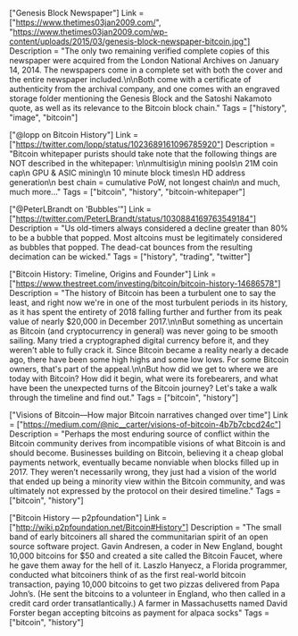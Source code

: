 
["Genesis Block Newspaper"]
Link = ["https://www.thetimes03jan2009.com/", "https://www.thetimes03jan2009.com/wp-content/uploads/2015/03/genesis-block-newspaper-bitcoin.jpg"]
Description = "The only two remaining verified complete copies of this newspaper were acquired from the London National Archives on January 14, 2014. The newspapers come in a complete set with both the cover and the entire newspaper included.\n\nBoth come with a certificate of authenticity from the archival company, and one comes with an engraved storage folder mentioning the Genesis Block and the Satoshi Nakamoto quote, as well as its relevance to the Bitcoin block chain."
Tags = ["history", "image", "bitcoin"]

["@lopp on Bitcoin History"]
Link = ["https://twitter.com/lopp/status/1023689161096785920"]
Description = "Bitcoin whitepaper purists should take note that the following things are NOT described in the whitepaper: \n\nmultisig\n mining pools\n 21M coin cap\n GPU & ASIC mining\n 10 minute block times\n HD address generation\n best chain = cumulative PoW, not longest chain\n and much, much more..."
Tags = ["bitcoin", "history", "bitcoin-whitepaper"]


["@PeterLBrandt on 'Bubbles'"]
Link = ["https://twitter.com/PeterLBrandt/status/1030884169763549184"]
Description = "Us old-timers always considered a decline greater than 80% to be a bubble that popped. Most altcoins must be legitimately considered as bubbles that popped. The dead-cat bounces from the resulting decimation can be wicked."
Tags = ["history", "trading", "twitter"]

["Bitcoin History: Timeline, Origins and Founder"]
Link = ["https://www.thestreet.com/investing/bitcoin/bitcoin-history-14686578"]
Description = "The history of Bitcoin has been a turbulent one to say the least, and right now we're in one of the most turbulent periods in its history, as it has spent the entirety of 2018 falling further and further from its peak value of nearly $20,000 in December 2017.\n\nBut something as uncertain as Bitcoin (and cryptocurrency in general) was never going to be smooth sailing. Many tried a cryptographed digital currency before it, and they weren't able to fully crack it. Since Bitcoin became a reality nearly a decade ago, there have been some high highs and some low lows. For some Bitcoin owners, that's part of the appeal.\n\nBut how did we get to where we are today with Bitcoin? How did it begin, what were its forebearers, and what have been the unexpected turns of the Bitcoin journey? Let's take a walk through the timeline and find out."
Tags = ["bitcoin", "history"]

["Visions of Bitcoin—How major Bitcoin narratives changed over time"]
Link = ["https://medium.com/@nic__carter/visions-of-bitcoin-4b7b7cbcd24c"]
Description = "Perhaps the most enduring source of conflict within the Bitcoin community derives from incompatible visions of what Bitcoin is and should become. Businesses building on Bitcoin, believing it a cheap global payments network, eventually became nonviable when blocks filled up in 2017. They weren’t necessarily wrong, they just had a vision of the world that ended up being a minority view within the Bitcoin community, and was ultimately not expressed by the protocol on their desired timeline."
Tags = ["bitcoin", "history"]

["Bitcoin History — p2pfoundation"]
Link = ["http://wiki.p2pfoundation.net/Bitcoin#History"]
Description = "The small band of early bitcoiners all shared the communitarian spirit of an open source software project. Gavin Andresen, a coder in New England, bought 10,000 bitcoins for $50 and created a site called the Bitcoin Faucet, where he gave them away for the hell of it. Laszlo Hanyecz, a Florida programmer, conducted what bitcoiners think of as the first real-world bitcoin transaction, paying 10,000 bitcoins to get two pizzas delivered from Papa John’s. (He sent the bitcoins to a volunteer in England, who then called in a credit card order transatlantically.) A farmer in Massachusetts named David Forster began accepting bitcoins as payment for alpaca socks"
Tags = ["bitcoin", "history"]
